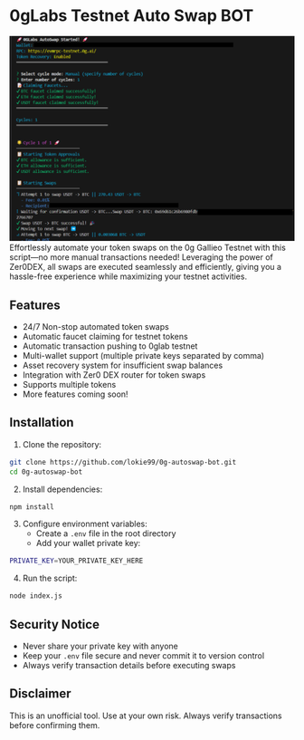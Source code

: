 # 0gLabs Testnet Auto Swap BOT

![alt text](<images.png>)
Effortlessly automate your token swaps on the 0g Gallieo Testnet with this script—no more manual transactions needed! Leveraging the power of Zer0DEX, all swaps are executed seamlessly and efficiently, giving you a hassle-free experience while maximizing your testnet activities.

## Features

- 24/7 Non-stop automated token swaps
- Automatic faucet claiming for testnet tokens
- Automatic transaction pushing to 0glab testnet
- Multi-wallet support (multiple private keys separated by comma)
- Asset recovery system for insufficient swap balances
- Integration with Zer0 DEX router for token swaps
- Supports multiple tokens
- More features coming soon!

## Installation

1. Clone the repository:
```bash
git clone https://github.com/lokie99/0g-autoswap-bot.git
cd 0g-autoswap-bot
```

2. Install dependencies:
```bash
npm install
```

3. Configure environment variables:
   - Create a `.env` file in the root directory
   - Add your wallet private key:
```bash
PRIVATE_KEY=YOUR_PRIVATE_KEY_HERE
```

4. Run the script:
```bash
node index.js
```

## Security Notice

- Never share your private key with anyone
- Keep your `.env` file secure and never commit it to version control
- Always verify transaction details before executing swaps

## Disclaimer

This is an unofficial tool. Use at your own risk. Always verify transactions before confirming them.
